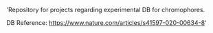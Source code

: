 'Repository for projects regarding experimental DB for chromophores.

DB Reference: https://www.nature.com/articles/s41597-020-00634-8'
